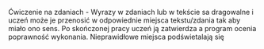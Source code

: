 Ćwiczenie na zdaniach - Wyrazy w zdaniach lub w tekście sa dragowalne i uczeń może je przenosić w odpowiednie miejsca tekstu/zdania 
tak aby miało ono sens. Po skończonej pracy uczeń ją zatwierdza a program ocenia poprawność wykonania. Nieprawidłowe miejsca podświetalają się